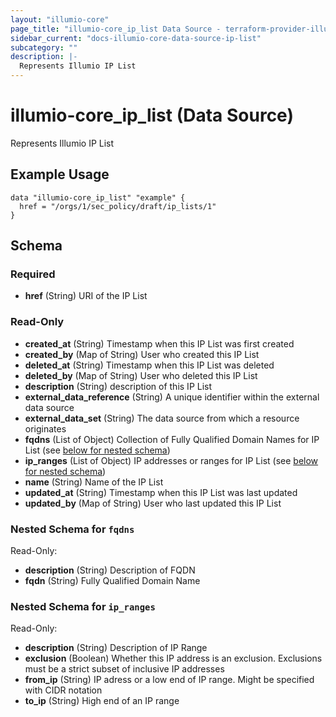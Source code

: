 ```yaml
---
layout: "illumio-core"
page_title: "illumio-core_ip_list Data Source - terraform-provider-illumio-core"
sidebar_current: "docs-illumio-core-data-source-ip-list"
subcategory: ""
description: |-
  Represents Illumio IP List
---
```

# illumio-core_ip_list (Data Source)

Represents Illumio IP List

Example Usage
------------

```hcl
data "illumio-core_ip_list" "example" {
  href = "/orgs/1/sec_policy/draft/ip_lists/1"
}
```

## Schema

### Required

- **href** (String) URI of the IP List

### Read-Only

- **created_at** (String) Timestamp when this IP List was first created
- **created_by** (Map of String) User who created this IP List
- **deleted_at** (String) Timestamp when this IP List was deleted
- **deleted_by** (Map of String) User who deleted this IP List
- **description** (String) description of this IP List
- **external_data_reference** (String) A unique identifier within the external data source
- **external_data_set** (String) The data source from which a resource originates
- **fqdns** (List of Object) Collection of Fully Qualified Domain Names for IP List (see [below for nested schema](#nestedatt--fqdns))
- **ip_ranges** (List of Object) IP addresses or ranges for IP List (see [below for nested schema](#nestedatt--ip_ranges))
- **name** (String) Name of the IP List
- **updated_at** (String) Timestamp when this IP List was last updated
- **updated_by** (Map of String) User who last updated this IP List


<a id="nestedatt--fqdns"></a>
### Nested Schema for `fqdns`

Read-Only:

- **description** (String) Description of FQDN
- **fqdn** (String) Fully Qualified Domain Name

<a id="nestedatt--ip_ranges"></a>
### Nested Schema for `ip_ranges`

Read-Only:

- **description** (String) Description of IP Range
- **exclusion** (Boolean) Whether this IP address is an exclusion. Exclusions must be a strict subset of inclusive IP addresses
- **from_ip** (String) IP adress or a low end of IP range. Might be specified with CIDR notation
- **to_ip** (String) High end of an IP range


